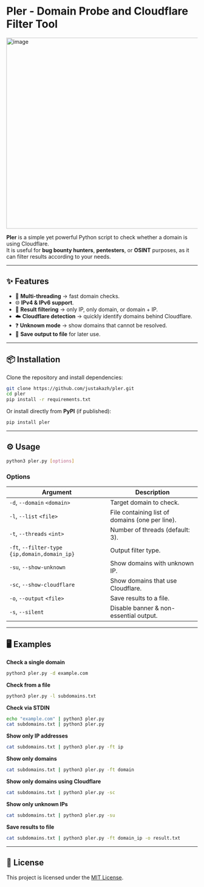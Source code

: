# Pler - Domain Probe and Cloudflare Filter Tool
<img width="1104" height="503" alt="image" src="https://github.com/user-attachments/assets/13220e61-dc9b-4523-988e-5b0151db6f1d" />


**Pler** is a simple yet powerful Python script to check whether a domain is using Cloudflare.  
It is useful for **bug bounty hunters**, **pentesters**, or **OSINT** purposes, as it can filter results according to your needs.

---

## ✨ Features
- 🚀 **Multi-threading** → fast domain checks.
- 🌐 **IPv4 & IPv6 support**.
- 🎯 **Result filtering** → only IP, only domain, or domain + IP.
- ☁️ **Cloudflare detection** → quickly identify domains behind Cloudflare.
- ❓ **Unknown mode** → show domains that cannot be resolved.
- 📄 **Save output to file** for later use.

---

## 📦 Installation

Clone the repository and install dependencies:

```bash
git clone https://github.com/justakazh/pler.git
cd pler
pip install -r requirements.txt
```

Or install directly from **PyPI** (if published):

```bash
pip install pler
```

---

## ⚙️ Usage

```bash
python3 pler.py [options]
```

### Options
| Argument | Description |
|----------|-------------|
| `-d`, `--domain` `<domain>` | Target domain to check. |
| `-l`, `--list` `<file>` | File containing list of domains (one per line). |
| `-t`, `--threads` `<int>` | Number of threads (default: 3). |
| `-ft`, `--filter-type` `{ip,domain,domain_ip}` | Output filter type. |
| `-su`, `--show-unknown` | Show domains with unknown IP. |
| `-sc`, `--show-cloudflare` | Show domains that use Cloudflare. |
| `-o`, `--output` `<file>` | Save results to a file. |
| `-s`, `--silent` | Disable banner & non-essential output. |

---

## 🖥️ Examples

**Check a single domain**
```bash
python3 pler.py -d example.com
```

**Check from a file**
```bash
python3 pler.py -l subdomains.txt
```

**Check via STDIN**
```bash
echo "example.com" | python3 pler.py
cat subdomains.txt | python3 pler.py
```

**Show only IP addresses**
```bash
cat subdomains.txt | python3 pler.py -ft ip
```

**Show only domains**
```bash
cat subdomains.txt | python3 pler.py -ft domain
```

**Show only domains using Cloudflare**
```bash
cat subdomains.txt | python3 pler.py -sc
```

**Show only unknown IPs**
```bash
cat subdomains.txt | python3 pler.py -su
```

**Save results to file**
```bash
cat subdomains.txt | python3 pler.py -ft domain_ip -o result.txt
```

---

## 📜 License
This project is licensed under the [MIT License](LICENSE).
